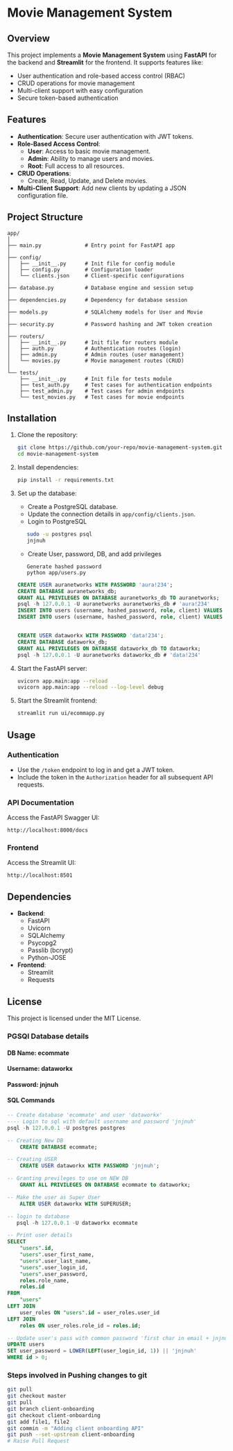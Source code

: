 
# Movie Management System

## Overview
This project implements a **Movie Management System** using **FastAPI** for the backend and **Streamlit** for the frontend. It supports features like:

- User authentication and role-based access control (RBAC)
- CRUD operations for movie management
- Multi-client support with easy configuration
- Secure token-based authentication

## Features
- **Authentication**: Secure user authentication with JWT tokens.
- **Role-Based Access Control**:
  - **User**: Access to basic movie management.
  - **Admin**: Ability to manage users and movies.
  - **Root**: Full access to all resources.
- **CRUD Operations**:
  - Create, Read, Update, and Delete movies.
- **Multi-Client Support**: Add new clients by updating a JSON configuration file.

## Project Structure
```
app/
│
├── main.py              # Entry point for FastAPI app
│
├── config/
│   ├── __init__.py      # Init file for config module
│   ├── config.py        # Configuration loader
│   └── clients.json     # Client-specific configurations
│
├── database.py          # Database engine and session setup
│
├── dependencies.py      # Dependency for database session
│
├── models.py            # SQLAlchemy models for User and Movie
│
├── security.py          # Password hashing and JWT token creation
│
├── routers/
│   ├── __init__.py      # Init file for routers module
│   ├── auth.py          # Authentication routes (login)
│   ├── admin.py         # Admin routes (user management)
│   └── movies.py        # Movie management routes (CRUD)
│
└── tests/
    ├── __init__.py      # Init file for tests module
    ├── test_auth.py     # Test cases for authentication endpoints
    ├── test_admin.py    # Test cases for admin endpoints
    └── test_movies.py   # Test cases for movie endpoints
```

## Installation

1. Clone the repository:
   ```bash
   git clone https://github.com/your-repo/movie-management-system.git
   cd movie-management-system
   ```

2. Install dependencies:
   ```bash
   pip install -r requirements.txt
   ```

3. Set up the database:
   - Create a PostgreSQL database.
   - Update the connection details in `app/config/clients.json`.
   - Login to PostgreSQL
   ```sh
      sudo -u postgres psql
      jnjnuh
   ```

   - Create User, password, DB, and add privileges
   ```text
      Generate hashed password
      python app/users.py
   ```
   ```sql
   CREATE USER auranetworks WITH PASSWORD 'aura!234';
   CREATE DATABASE auranetworks_db;
   GRANT ALL PRIVILEGES ON DATABASE auranetworks_db TO auranetworks;
   psql -h 127.0.0.1 -U auranetworks auranetworks_db # 'aura!234'
   INSERT INTO users (username, hashed_password, role, client) VALUES ('bhagavan', '$2b$12$BXT2odlsClGfgNUQvOXUuO3RWn13aGZ0fuSyjH2CWpa.nsf.Cn4Pu', 'admin', 'test_client');
   INSERT INTO users (username, hashed_password, role, client) VALUES ('sudhakar', '$2b$12$BXT2odlsClGfgNUQvOXUuO3RWn13aGZ0fuSyjH2CWpa.nsf.Cn4Pu', 'admin', 'test_client');


   CREATE USER dataworkx WITH PASSWORD 'data!234';
   CREATE DATABASE dataworkx_db;
   GRANT ALL PRIVILEGES ON DATABASE dataworkx_db TO dataworkx;
   psql -h 127.0.0.1 -U auranetworks dataworkx_db # 'data!234'
   ```

4. Start the FastAPI server:
   ```bash
   uvicorn app.main:app --reload
   uvicorn app.main:app --reload --log-level debug
   ```

5. Start the Streamlit frontend:
   ```bash
   streamlit run ui/ecommapp.py
   ```

## Usage

### Authentication
- Use the `/token` endpoint to log in and get a JWT token.
- Include the token in the `Authorization` header for all subsequent API requests.

### API Documentation
Access the FastAPI Swagger UI:
```
http://localhost:8000/docs
```

### Frontend
Access the Streamlit UI:
```
http://localhost:8501
```

## Dependencies
- **Backend**:
  - FastAPI
  - Uvicorn
  - SQLAlchemy
  - Psycopg2
  - Passlib (bcrypt)
  - Python-JOSE
- **Frontend**:
  - Streamlit
  - Requests

## License
This project is licensed under the MIT License.


### PGSQl Database details
#### DB Name: ecommate
#### Username: dataworkx
#### Password: jnjnuh
#### SQL Commands
```sql
-- Create database 'ecommate' and user 'dataworkx'
---- Login to sql with default username and password 'jnjnuh'
psql -h 127.0.0.1 -U postgres postgres

-- Creating New DB
	CREATE DATABASE ecommate;

-- Creating USER
	CREATE USER dataworkx WITH PASSWORD 'jnjnuh';

-- Granting previleges to use on NEW DB
	GRANT ALL PRIVILEGES ON DATABASE ecommate to dataworkx;

-- Make the user as Super User
	ALTER USER dataworkx WITH SUPERUSER;

-- login to database
   psql -h 127.0.0.1 -U dataworkx ecommate

-- Print user details
SELECT
    "users".id,
    "users".user_first_name,
    "users".user_last_name,
    "users".user_login_id,
    "users".user_password,
    roles.role_name,
    roles.id
FROM
    "users"
LEFT JOIN
    user_roles ON "users".id = user_roles.user_id
LEFT JOIN
    roles ON user_roles.role_id = roles.id;

-- Update user's pass with common password 'first char in email + jnjnuh'
UPDATE users
SET user_password = LOWER(LEFT(user_login_id, 1)) || 'jnjnuh'
WHERE id > 0;
```

### Steps involved in Pushing changes to git
```sh
git pull
git checkout master
git pull
git branch client-onboarding
git checkout client-onboarding
git add file1, file2
git commin -m "Adding client onboarding API"
git push --set-upstream client-onboarding
# Raise Pull Request
```